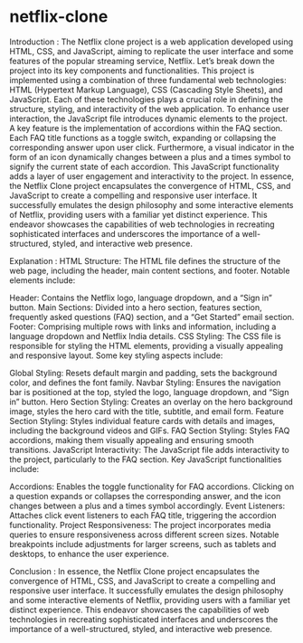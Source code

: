 # netflix-clone


Introduction :
The Netflix clone project is a web application developed using HTML, CSS, and JavaScript, aiming to replicate the user interface and some features of the popular streaming service, Netflix. Let’s break down the project into its key components and functionalities. This project is implemented using a combination of three fundamental web technologies: HTML (Hypertext Markup Language), CSS (Cascading Style Sheets), and JavaScript. Each of these technologies plays a crucial role in defining the structure, styling, and interactivity of the web application. To enhance user interaction, the JavaScript file introduces dynamic elements to the project. A key feature is the implementation of accordions within the FAQ section. Each FAQ title functions as a toggle switch, expanding or collapsing the corresponding answer upon user click. Furthermore, a visual indicator in the form of an icon dynamically changes between a plus and a times symbol to signify the current state of each accordion. This JavaScript functionality adds a layer of user engagement and interactivity to the project. In essence, the Netflix Clone project encapsulates the convergence of HTML, CSS, and JavaScript to create a compelling and responsive user interface. It successfully emulates the design philosophy and some interactive elements of Netflix, providing users with a familiar yet distinct experience. This endeavor showcases the capabilities of web technologies in recreating sophisticated interfaces and underscores the importance of a well-structured, styled, and interactive web presence.

Explanation :
HTML Structure:
The HTML file defines the structure of the web page, including the header, main content sections, and footer. Notable elements include:

Header: Contains the Netflix logo, language dropdown, and a “Sign in” button.
Main Sections: Divided into a hero section, features section, frequently asked questions (FAQ) section, and a “Get Started” email section.
Footer: Comprising multiple rows with links and information, including a language dropdown and Netflix India details.
CSS Styling:
The CSS file is responsible for styling the HTML elements, providing a visually appealing and responsive layout. Some key styling aspects include:

Global Styling: Resets default margin and padding, sets the background color, and defines the font family.
Navbar Styling: Ensures the navigation bar is positioned at the top, styled the logo, language dropdown, and “Sign in” button.
Hero Section Styling: Creates an overlay on the hero background image, styles the hero card with the title, subtitle, and email form.
Feature Section Styling: Styles individual feature cards with details and images, including the background videos and GIFs.
FAQ Section Styling: Styles FAQ accordions, making them visually appealing and ensuring smooth transitions.
JavaScript Interactivity:
The JavaScript file adds interactivity to the project, particularly to the FAQ section. Key JavaScript functionalities include:

Accordions: Enables the toggle functionality for FAQ accordions. Clicking on a question expands or collapses the corresponding answer, and the icon changes between a plus and a times symbol accordingly.
Event Listeners: Attaches click event listeners to each FAQ title, triggering the accordion functionality.
Project Responsiveness:
The project incorporates media queries to ensure responsiveness across different screen sizes. Notable breakpoints include adjustments for larger screens, such as tablets and desktops, to enhance the user experience.


Conclusion :
In essence, the Netflix Clone project encapsulates the convergence of HTML, CSS, and JavaScript to create a compelling and responsive user interface. It successfully emulates the design philosophy and some interactive elements of Netflix, providing users with a familiar yet distinct experience. This endeavor showcases the capabilities of web technologies in recreating sophisticated interfaces and underscores the importance of a well-structured, styled, and interactive web presence.
